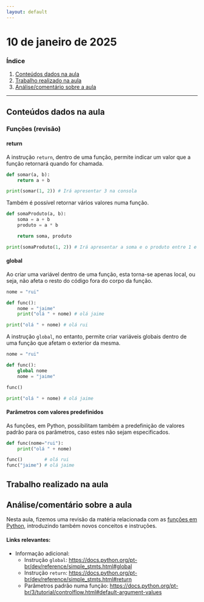 ```yaml
---
layout: default
---
```


# 10 de janeiro de 2025

<h3><b>Índice</b></h3>

1. [Conteúdos dados na aula](#conteúdos-dados-na-aula)
2. [Trabalho realizado na aula](#trabalho-realizado-na-aula)
3. [Análise/comentário sobre a aula](#análisecomentário-sobre-a-aula)

---

## Conteúdos dados na aula

### Funções (revisão)

#### return

A instrução `return`, dentro de uma função, permite indicar um valor que a função retornará quando for chamada.

```py
def somar(a, b):
    return a + b

print(somar(1, 2)) # Irá apresentar 3 na consola
```

Também é possível retornar vários valores numa função.

```py
def somaProduto(a, b):
    soma = a + b
    produto = a * b

    return soma, produto

print(somaProduto(1, 2)) # Irá apresentar a soma e o produto entre 1 e 2 na consola
```

#### global

Ao criar uma variável dentro de uma função, esta torna-se apenas local, ou seja, não afeta o resto do código fora do corpo da função.

```py
nome = "rui"

def func():
    nome = "jaime"
    print("olá " + nome) # olá jaime

print("olá " + nome) # olá rui
```

A instrução `global`, no entanto, permite criar variáveis globais dentro de uma função que afetam o exterior da mesma.

```py
nome = "rui"

def func():
    global nome
    nome = "jaime"

func()

print("olá " + nome) # olá jaime
```

#### Parâmetros com valores predefinidos

As funções, em Python, possibilitam também a predefinição de valores padrão para os parâmetros, caso estes não sejam especificados.

```py
def func(nome="rui"):
    print("olá " + nome)

func()        # olá rui
func("jaime") # olá jaime
```

## Trabalho realizado na aula

## Análise/comentário sobre a aula

Nesta aula, fizemos uma revisão da matéria relacionada com as [funções em Python](aula_outubro_30.md), introduzindo também novos conceitos e instruções.

#### Links relevantes:

- Informação adicional:
    - Instrução `global`: <https://docs.python.org/pt-br/dev/reference/simple_stmts.html#global>
    - Instrução `return`: <https://docs.python.org/pt-br/dev/reference/simple_stmts.html#return>
    - Parâmetros padrão numa função: <https://docs.python.org/pt-br/3/tutorial/controlflow.html#default-argument-values>
